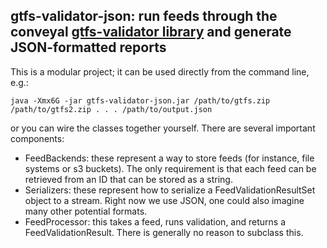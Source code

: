 ## gtfs-validator-json: run feeds through the conveyal [gtfs-validator library](https://www.github.com/conveyal/gtfs-validator) and generate JSON-formatted reports

This is a modular project; it can be used directly from the command line, e.g.:

`java -Xmx6G -jar gtfs-validator-json.jar /path/to/gtfs.zip /path/to/gtfs2.zip . . . /path/to/output.json`

or you can wire the classes together yourself. There are several important components:
- FeedBackends: these represent a way to store feeds (for instance, file systems or s3 buckets). The only requirement is that each feed can be retrieved from an ID that can be stored as a string.
- Serializers: these represent how to serialize a FeedValidationResultSet object to a stream. Right now we use JSON, one could also imagine many other potential formats.
- FeedProcessor: this takes a feed, runs validation, and returns a FeedValidationResult. There is generally no reason to subclass this.